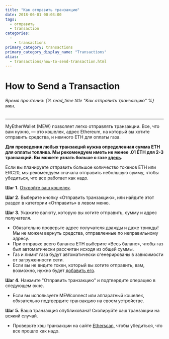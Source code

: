```yaml
---
title: "Как отправить транзакцию"
date: 2018-06-01 00:03:00
tags:
  - отправить
  - transaction
categories:
  - 
    - transactions
primary_category: transactions
primary_category_display_name: "Transactions"
alias:
  - transactions/how-to-send-transaction.html
---
```


# __How to Send a Transaction__
###### Время прочтения: {% read_time title "Как отправить транзакцию" %} мин.
***

MyEtherWallet (MEW) позволяет легко отправлять транзакции. Все, что вам нужно, — это кошелек, адрес Ethereum, на который вы хотите отправить средства, и немного ETH для оплаты газа.

**Для проведения любых транзакций нужна определенная сумма ETH для оплаты топлива. Мы рекомендуем иметь не менее .01 ETH для 2-3 транзакций. Вы можете узнать больше о газе [здесь](/@@@@@@/transactions/what-is-gas/).**

Если вы планируете отправить большое количество токенов ETH или ERC20, мы рекомендуем сначала отправить небольшую сумму, чтобы убедиться, что все работает как надо.

**Шаг 1.** [Откройте ваш кошелек](/@@@@@@/getting-started/how-to-access-your-wallet/).

**Шаг 2.** Выберите кнопку «Отправить транзакцию», или найдите этот раздел в категории «Отправить» в левом меню.

**Шаг 3.** Укажите валюту, которую вы хотите отправить, сумму и адрес получателя.
* Обязательно проверьте адрес получателя дважды и даже трижды! Мы не можем вернуть средства, отправленные по неправильному адресу.
* При отправке всего баланса ETH выберите «Весь баланс», чтобы газ был автоматически рассчитан исходя из общей суммы.
* Газ и лимит газа будут автоматически сгенерированы в зависимости от загруженности сети.
* Если вы не видите токен, который вы хотите отправить, вам, возможно, нужно будет [добавить его](/@@@@@@/tokens/how-to-add-custom-token/).

**Шаг 4.** Нажмите "Отправить транзакцию" и подтвердите операцию в следующем окне.
* Если вы используете MEWconnect или аппаратный кошелек, обязательно подтвердите транзакцию на своем устройстве.

**Шаг 5.** Ваша транзакция опубликована! Скопируйте хэш транзакции на всякий случай.
* Проверьте хэш транзакции на сайте [Etherscan](https://etherscan.io), чтобы убедиться, что все прошло как надо.